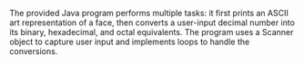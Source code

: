 The provided Java program performs multiple tasks: it first prints an ASCII art representation of a face, then converts a user-input decimal number into its binary, hexadecimal, and octal equivalents. The program uses a Scanner object to capture user input and implements loops to handle the conversions.
